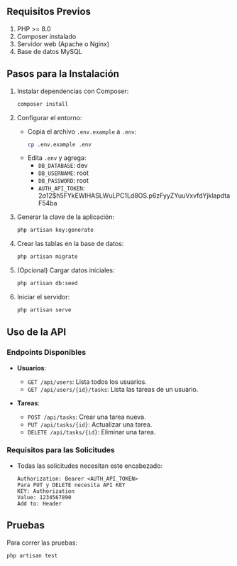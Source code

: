 ## **Requisitos Previos**

1. PHP >= 8.0
2. Composer instalado
3. Servidor web (Apache o Nginx)
4. Base de datos MySQL

## **Pasos para la Instalación**

1. Instalar dependencias con Composer:
   ```bash
   composer install
   ```

2. Configurar el entorno:
   - Copia el archivo `.env.example` a `.env`:
     ```bash
     cp .env.example .env
     ```
   - Edita `.env` y agrega:
     - `DB_DATABASE`: dev
     - `DB_USERNAME`: root
     - `DB_PASSWORD`: root
     - `AUTH_API_TOKEN`: $2a$12$h5FYkEWlHASLWuLPC1Ld8OS.p6zFyyZYuuVxvfdYjklapdtaF54ba

3. Generar la clave de la aplicación:
   ```bash
   php artisan key:generate
   ```

4. Crear las tablas en la base de datos:
   ```bash
   php artisan migrate
   ```

5. (Opcional) Cargar datos iniciales:
   ```bash
   php artisan db:seed
   ```

6. Iniciar el servidor:
   ```bash
   php artisan serve
   ```

## **Uso de la API**

### **Endpoints Disponibles**

- **Usuarios**:
  - `GET /api/users`: Lista todos los usuarios.
  - `GET /api/users/{id}/tasks`: Lista las tareas de un usuario.

- **Tareas**:
  - `POST /api/tasks`: Crear una tarea nueva.
  - `PUT /api/tasks/{id}`: Actualizar una tarea.
  - `DELETE /api/tasks/{id}`: Eliminar una tarea.

### **Requisitos para las Solicitudes**
- Todas las solicitudes necesitan este encabezado:
  ```
  Authorization: Bearer <AUTH_API_TOKEN>
  Para PUT y DELETE necesita API KEY
  KEY: Authorization
  Value: 1234567890
  Add to: Header
  ```

## **Pruebas**

Para correr las pruebas:
```bash
php artisan test
```
